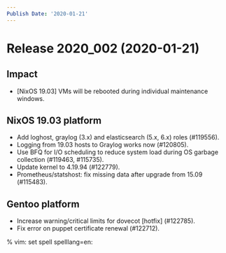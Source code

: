 ```yaml
---
Publish Date: '2020-01-21'
---
```


# Release 2020_002 (2020-01-21)

## Impact

- \[NixOS 19.03\] VMs will be rebooted during individual maintenance windows.

## NixOS 19.03 platform

- Add loghost, graylog (3.x) and elasticsearch (5.x, 6.x) roles (#119556).
- Logging from 19.03 hosts to Graylog works now (#120805).
- Use BFQ for I/O scheduling to reduce system load during OS garbage collection
  (#119463, #115735).
- Update kernel to 4.19.94 (#122779).
- Prometheus/statshost: fix missing data after upgrade from 15.09 (#115483).

## Gentoo platform

- Increase warning/critical limits for dovecot \[hotfix\] (#122785).
- Fix error on puppet certificate renewal (#122712).

% vim: set spell spelllang=en:
